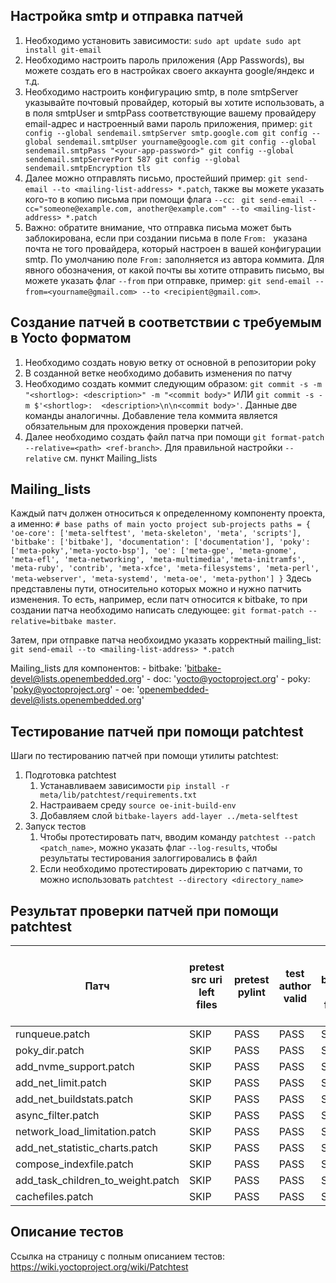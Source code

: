 ## Настройка smtp и отправка патчей
1. Необходимо установить зависимости:
`sudo apt update
sudo apt install git-email
`
2. Необходимо настроить пароль приложения (App Passwords), вы можете создать его в настройках своего аккаунта google/яндекс и т.д.
3. Необходимо настроить конфигурацию smtp, в поле smtpServer указывайте почтовый провайдер, который вы хотите использовать, а в поля smtpUser и smtpPass соответствующие вашему провайдеру email-адрес и настроенный вами пароль приложения, пример:
`git config --global sendemail.smtpServer smtp.google.com
git config --global sendemail.smtpUser yourname@google.com
git config --global sendemail.smtpPass "<your-app-password>"
git config --global sendemail.smtpServerPort 587
git config --global sendemail.smtpEncryption tls`
4. Далее можно отправлять письмо, простейший пример: ` git send-email --to <mailing-list-address> *.patch `, также вы можете указать кого-то в копию письма при помощи флага ` --cc `: `  git send-email --cc="someone@example.com, another@example.com" --to <mailing-list-address> *.patch `
5. Важно: обратите внимание, что отправка письма может быть заблокирована, если при создании письма в поле `From: ` указана почта не того провайдера, который настроен в вашей конфигурации smtp. По умолчанию поле ` From: ` заполняется из автора коммита. Для явного обозначения, от какой почты вы хотите отправить письмо, вы можете указать флаг ` --from ` при отправке, пример: ` git send-email --from=<yourname@gmail.com> --to <recipient@gmail.com> `.


## Создание патчей в соответствии с требуемым в Yocto форматом
1. Необходимо создать новую ветку от основной в репозитории poky
2. В созданной ветке необходимо добавить изменения по патчу
3. Необходимо создать коммит следующим образом: `git commit -s -m "<shortlog>: <description>" -m "<commit body>"` ИЛИ `git commit -s -m $'<shortlog>:  <description>\n\n<commit body>'`. Данные две команды аналогичны.  Добавление тела коммита является обязательным для прохождения проверки патчей. 
4. Далее необходимо создать файл патча при помощи ` git format-patch --relative=<path> <ref-branch> `. Для правильной настройки `--relative` см. пункт Mailing_lists

 
##  Mailing_lists
Каждый патч должен относиться к определенному компоненту проекта, а именно:
    `
    # base paths of main yocto project sub-projects
    paths = {
        'oe-core': ['meta-selftest', 'meta-skeleton', 'meta', 'scripts'],
        'bitbake': ['bitbake'],
        'documentation': ['documentation'],
        'poky': ['meta-poky','meta-yocto-bsp'],
        'oe': ['meta-gpe', 'meta-gnome', 'meta-efl', 'meta-networking', 'meta-multimedia','meta-initramfs', 'meta-ruby', 'contrib', 'meta-xfce', 'meta-filesystems', 'meta-perl', 'meta-webserver', 'meta-systemd', 'meta-oe', 'meta-python']
        }
    `
Здесь представлены пути, относительно которых можно и нужно патчить изменения. То есть, например, если патч относится к bitbake, то при создании патча необходимо написать следующее: ` git format-patch --relative=bitbake master `.

Затем, при отправке патча необхоидмо указать корректный mailing_list:
` git send-email --to <mailing-list-address> *.patch `

Mailing_lists для компонентов:
    - bitbake: 'bitbake-devel@lists.openembedded.org'
    - doc: 'yocto@yoctoproject.org'
    - poky: 'poky@yoctoproject.org'
    - oe: 'openembedded-devel@lists.openembedded.org'


## Тестирование патчей при помощи patchtest
Шаги по тестированию патчей при помощи утилиты patchtest:
1. Подготовка patchtest 
    1) Устанавливаем зависимости ` pip install -r meta/lib/patchtest/requirements.txt `
    2) Настраиваем среду ` source oe-init-build-env `
    3) Добавляем слой ` bitbake-layers add-layer ../meta-selftest `
2. Запуск тестов
    1) Чтобы протестировать патч, вводим команду ` patchtest --patch <patch_name> `, можно указать флаг ` --log-results `, чтобы результаты тестирования залоггировались в файл
    2) Если необходимо протестировать директорию с патчами, то можно использовать ` patchtest --directory <directory_name> `


## Результат проверки патчей при помощи patchtest

| Патч                          | pretest src uri left files | pretest pylint | test author valid | test bugzilla entry format | test commit message presence | test commit message user tags | test mbox format | test non-AUH upgrade | test series merge on head | test shortlog format | test shortlog length | test Signed-off-by presence | test target mailing list | test CVE check ignore | test lic files chksum modified not mentioned | test lic files chksum presence | test license presence | test max line length | test src uri left files | test summary presence | test CVE tag format | test Signed-off-by presence | test Upstream-Status presence | test pylint |
|-------------------------------|----------------------------|----------------|-------------------|----------------------------|------------------------------|------------------------------|----------------|-----------------------|--------------------------|----------------------|---------------------|-----------------------------|------------------------|-----------------------|---------------------------------------------|-------------------------------|-----------------------|-----------------------|----------------------------|----------------------|---------------------|-----------------------------|-------------------------------|-----------------------|
| runqueue.patch           | SKIP                       | PASS           | PASS              | SKIP                       | FAIL                         | PASS                         | PASS           | PASS                  | SKIP                       | PASS                   | PASS                 | PASS                        | FAIL                   | SKIP                  | SKIP                                        | SKIP                          | SKIP                  | PASS                  | SKIP                         | SKIP                   | SKIP                 | SKIP                        | SKIP                          | PASS           |
| poky_dir.patch                 | SKIP                       | PASS           | PASS              | SKIP                       | FAIL                         | PASS                         | PASS           | PASS                  | SKIP                       | PASS                   | PASS                 | PASS                        | FAIL                   | SKIP                  | SKIP                                        | SKIP                          | SKIP                  | PASS                  | SKIP                         | SKIP                   | SKIP                 | SKIP                        | SKIP                          | PASS           |
| add_nvme_support.patch             | SKIP                       | PASS           | PASS              | SKIP                       | FAIL                         | PASS                         | PASS           | PASS                  | SKIP                       | PASS                   | PASS                 | PASS                        | FAIL                   | SKIP                  | SKIP                                        | SKIP                          | SKIP                  | PASS                  | SKIP                         | SKIP                   | SKIP                 | SKIP                        | SKIP                          | PASS           |
| add_net_limit.patch                | SKIP                       | PASS           | PASS              | SKIP                       | FAIL                         | PASS                         | PASS           | PASS                  | SKIP                       | PASS                   | PASS                 | PASS                        | FAIL                   | SKIP                  | SKIP                                        | SKIP                          | SKIP                  | PASS                  | SKIP                         | SKIP                   | SKIP                 | SKIP                        | SKIP                          | PASS           |
| add_net_buildstats.patch           | SKIP                       | PASS           | PASS              | SKIP                       | FAIL                         | PASS                         | PASS           | PASS                  | SKIP                       | PASS                   | PASS                 | PASS                        | FAIL                   | SKIP                  | SKIP                                        | SKIP                          | SKIP                  | PASS                  | SKIP                         | SKIP                   | SKIP                 | SKIP                        | SKIP                          | PASS           |
| async_filter.patch             | SKIP                       | PASS           | PASS              | SKIP                       | FAIL                         | PASS                         | PASS           | PASS                  | SKIP                       | PASS                   | PASS                 | PASS                        | FAIL                   | SKIP                  | SKIP                                        | SKIP                          | SKIP                  | PASS                  | SKIP                         | SKIP                   | SKIP                 | SKIP                        | SKIP                          | PASS           |
| network_load_limitation.patch  | SKIP                       | PASS           | PASS              | SKIP                       | FAIL                         | PASS                         | PASS           | PASS                  | SKIP                       | PASS                   | PASS                 | PASS                        | FAIL                   | SKIP                  | SKIP                                        | SKIP                          | SKIP                  | PASS                  | SKIP                         | SKIP                   | SKIP                 | SKIP                        | SKIP                          | PASS           |
| add_net_statistic_charts.patch | SKIP                       | PASS           | PASS              | SKIP                       | FAIL                         | PASS                         | PASS           | PASS                  | SKIP                       | PASS                   | PASS                 | PASS                        | FAIL                   | SKIP                  | SKIP                                        | SKIP                          | SKIP                  | PASS                  | SKIP                         | SKIP                   | SKIP                 | SKIP                        | SKIP                          | PASS           |
| compose_indexfile.patch        | SKIP                       | PASS           | PASS              | SKIP                       | FAIL                         | PASS                         | PASS           | PASS                  | SKIP                       | PASS                   | PASS                 | PASS                        | FAIL                   | SKIP                  | SKIP                                        | SKIP                          | SKIP                  | PASS                  | SKIP                         | SKIP                   | SKIP                 | SKIP                        | SKIP                          | PASS           |
| add_task_children_to_weight.patch        | SKIP                       | PASS           | PASS              | SKIP                       | FAIL                         | PASS                         | PASS           | PASS                  | SKIP                       | PASS                   | PASS                 | PASS                        | FAIL                   | SKIP                  | SKIP                                        | SKIP                          | SKIP                  | PASS                  | SKIP                         | SKIP                   | SKIP                 | SKIP                        | SKIP                          | PASS           |
| cachefiles.patch         | SKIP                       | PASS           | PASS              | SKIP                       | FAIL                         | PASS                         | PASS           | PASS                  | SKIP                       | PASS                   | PASS                 | PASS                        | FAIL                   | SKIP                  | SKIP                                        | SKIP                          | SKIP                  | PASS                  | SKIP                         | SKIP                   | SKIP                 | SKIP                        | SKIP                          | PASS           |


## Описание тестов
Ссылка на страницу с полным описанием тестов: https://wiki.yoctoproject.org/wiki/Patchtest

